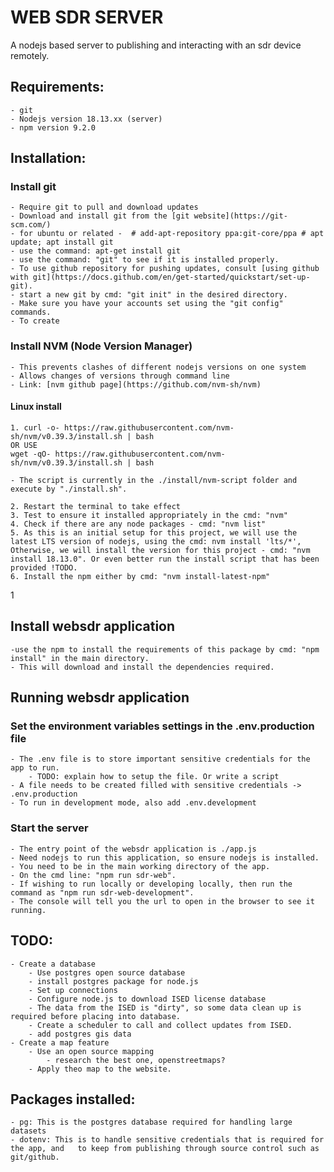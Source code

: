 <!-- Welcome to the README for websdr application -->
# WEB SDR SERVER
    
A nodejs based server to publishing and interacting with an sdr device remotely.

## Requirements:
    - git
    - Nodejs version 18.13.xx (server)
    - npm version 9.2.0

## Installation:

### Install git
    - Require git to pull and download updates
    - Download and install git from the [git website](https://git-scm.com/)
    - for ubuntu or related -  # add-apt-repository ppa:git-core/ppa # apt update; apt install git 
    - use the command: apt-get install git
    - use the command: "git" to see if it is installed properly.
    - To use github repository for pushing updates, consult [using github with git](https://docs.github.com/en/get-started/quickstart/set-up-git).
    - start a new git by cmd: "git init" in the desired directory.
    - Make sure you have your accounts set using the "git config" commands.
    - To create 

### Install NVM (Node Version Manager)
    - This prevents clashes of different nodejs versions on one system
    - Allows changes of versions through command line
    - Link: [nvm github page](https://github.com/nvm-sh/nvm)

#### Linux install

    1. curl -o- https://raw.githubusercontent.com/nvm-sh/nvm/v0.39.3/install.sh | bash
    OR USE
    wget -qO- https://raw.githubusercontent.com/nvm-sh/nvm/v0.39.3/install.sh | bash

    - The script is currently in the ./install/nvm-script folder and execute by "./install.sh".

    2. Restart the terminal to take effect
    3. Test to ensure it installed appropriately in the cmd: "nvm"
    4. Check if there are any node packages - cmd: "nvm list"
    5. As this is an initial setup for this project, we will use the latest LTS version of nodejs, using the cmd: nvm install 'lts/*', Otherwise, we will install the version for this project - cmd: "nvm install 18.13.0". Or even better run the install script that has been provided !TODO.
    6. Install the npm either by cmd: "nvm install-latest-npm"
1   
## Install websdr application
    -use the npm to install the requirements of this package by cmd: "npm install" in the main directory.
    - This will download and install the dependencies required.


## Running websdr application

### Set the environment variables settings in the .env.production file
    - The .env file is to store important sensitive credentials for the app to run.
        - TODO: explain how to setup the file. Or write a script
    - A file needs to be created filled with sensitive credentials -> .env.production
    - To run in development mode, also add .env.development

### Start the server
    - The entry point of the websdr application is ./app.js
    - Need nodejs to run this application, so ensure nodejs is installed.
    - You need to be in the main working directory of the app.
    - On the cmd line: "npm run sdr-web".
    - If wishing to run locally or developing locally, then run the command as "npm run sdr-web-development".
    - The console will tell you the url to open in the browser to see it running.
    

## TODO:
    - Create a database 
        - Use postgres open source database
        - install postgres package for node.js
        - Set up connections 
        - Configure node.js to download ISED license database
        - The data from the ISED is "dirty", so some data clean up is required before placing into database.
        - Create a scheduler to call and collect updates from ISED.
        - add postgres gis data
    - Create a map feature
        - Use an open source mapping
            - research the best one, openstreetmaps?
        - Apply theo map to the website.


## Packages installed:
    - pg: This is the postgres database required for handling large datasets
    - dotenv: This is to handle sensitive credentials that is required for the app, and   to keep from publishing through source control such as git/github.

